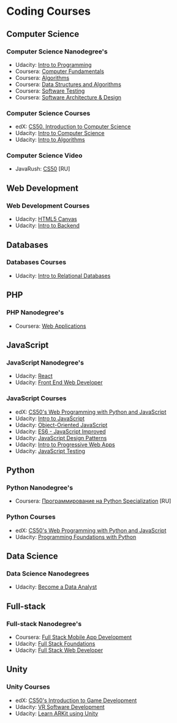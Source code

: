 # Coding Courses

## Computer Science

### Computer Science Nanodegree's

* Udacity: [Intro to Programming](https://www.udacity.com/course/intro-to-programming-nanodegree--nd000)
* Coursera: [Computer Fundamentals](https://www.coursera.org/specializations/computer-fundamentals)
* Coursera: [Algorithms](https://www.coursera.org/specializations/algorithms)
* Coursera: [Data Structures and Algorithms](https://www.coursera.org/specializations/data-structures-algorithms)
* Coursera: [Software Testing](https://www.udacity.com/course/software-testing--cs258)
* Coursera: [Software Architecture & Design](https://www.udacity.com/course/software-architecture-design--ud821)

### Computer Science Courses

* edX: [CS50. Introduction to Computer Science](https://www.edx.org/course/cs50s-introduction-computer-science-harvardx-cs50x)
* Udacity: [Intro to Computer Science](https://www.udacity.com/course/intro-to-computer-science--cs101)
* Udacity: [Intro to Algorithms](https://www.udacity.com/course/intro-to-algorithms--cs215)

### Computer Science Video

* JavaRush: [CS50](https://www.youtube.com/watch?v=Sy_wba7l1UU&list=PLawfWYMUziZqyUL5QDLVbe3j5BKWj42E5) [RU]

## Web Development

### Web Development Courses

* Udacity: [HTML5 Canvas](https://www.udacity.com/course/html5-canvas--ud292)
* Udacity: [Intro to Backend](https://www.udacity.com/course/intro-to-backend--ud171)

## Databases

### Databases Courses

* Udacity: [Intro to Relational Databases](https://www.udacity.com/course/intro-to-relational-databases--ud197)

## PHP

### PHP Nanodegree's

* Coursera: [Web Applications](https://www.coursera.org/specializations/web-applications)

## JavaScript

### JavaScript Nanodegree's

* Udacity: [React](https://www.udacity.com/course/react-nanodegree--nd019)
* Udacity: [Front End Web Developer](https://www.udacity.com/course/front-end-web-developer-nanodegree--nd001)

### JavaScript Courses

* edX: [CS50's Web Programming with Python and JavaScript](https://www.edx.org/course/cs50s-web-programming-with-python-and-javascript)
* Udacity: [Intro to JavaScript](https://www.udacity.com/course/intro-to-javascript--ud803)
* Udacity: [Object-Oriented JavaScript](https://www.udacity.com/course/object-oriented-javascript--ud015)
* Udacity: [ES6 - JavaScript Improved](https://www.udacity.com/course/es6-javascript-improved--ud356)
* Udacity: [JavaScript Design Patterns](https://www.udacity.com/course/javascript-design-patterns--ud989)
* Udacity: [Intro to Progressive Web Apps](https://www.udacity.com/course/intro-to-progressive-web-apps--ud811)
* Udacity: [JavaScript Testing](https://www.udacity.com/course/javascript-testing--ud549)

## Python

### Python Nanodegree's

* Coursera: [Программирование на Python Specialization](https://www.coursera.org/specializations/programming-in-python) [RU]

### Python Courses

* edX: [CS50's Web Programming with Python and JavaScript](https://www.edx.org/course/cs50s-web-programming-with-python-and-javascript)
* Udacity: [Programming Foundations with Python](https://www.udacity.com/course/programming-foundations-with-python--ud036)

## Data Science

### Data Science Nanodegrees

* Udacity: [Become a Data Analyst](https://www.udacity.com/course/data-analyst-nanodegree--nd002)

## Full-stack

### Full-stack Nanodegree's

* Coursera: [Full Stack Mobile App Development](https://www.coursera.org/specializations/full-stack-mobile-app-development)
* Udacity: [Full Stack Foundations](https://www.udacity.com/course/full-stack-foundations--ud088)
* Udacity: [Full Stack Web Developer](https://www.udacity.com/course/full-stack-web-developer-nanodegree--nd004)

## Unity

### Unity Courses

* edX: [CS50's Introduction to Game Development](https://www.edx.org/course/cs50s-introduction-to-game-development)
* Udacity: [VR Software Development](https://www.udacity.com/course/vr-software-development--ud1014)
* Udacity: [Learn ARKit using Unity](https://www.udacity.com/course/learn-arkit-using-unity--ud114)
